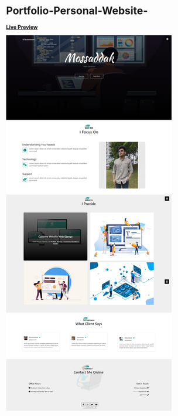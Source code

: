 # Portfolio-Personal-Website-
<b><a href="https://mossaddak-portfolio.netlify.app/">Live Preview</a></b>

![](/Assets/Overview.png)

